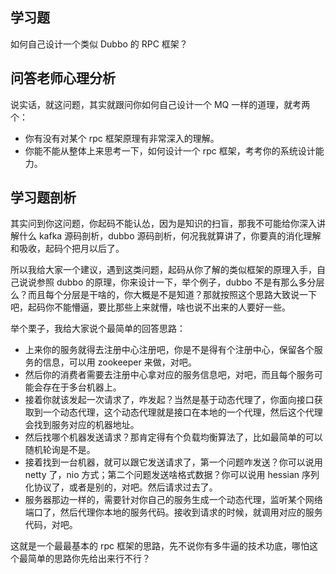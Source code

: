## 学习题

如何自己设计一个类似 Dubbo 的 RPC 框架？

## 问答老师心理分析

说实话，就这问题，其实就跟问你如何自己设计一个 MQ 一样的道理，就考两个：

- 你有没有对某个 rpc 框架原理有非常深入的理解。
- 你能不能从整体上来思考一下，如何设计一个 rpc 框架，考考你的系统设计能力。

## 学习题剖析

其实问到你这问题，你起码不能认怂，因为是知识的扫盲，那我不可能给你深入讲解什么 kafka 源码剖析，dubbo 源码剖析，何况我就算讲了，你要真的消化理解和吸收，起码个把月以后了。

所以我给大家一个建议，遇到这类问题，起码从你了解的类似框架的原理入手，自己说说参照 dubbo 的原理，你来设计一下，举个例子，dubbo 不是有那么多分层么？而且每个分层是干啥的，你大概是不是知道？那就按照这个思路大致说一下吧，起码你不能懵逼，要比那些上来就懵，啥也说不出来的人要好一些。

举个栗子，我给大家说个最简单的回答思路：

- 上来你的服务就得去注册中心注册吧，你是不是得有个注册中心，保留各个服务的信息，可以用 zookeeper 来做，对吧。
- 然后你的消费者需要去注册中心拿对应的服务信息吧，对吧，而且每个服务可能会存在于多台机器上。
- 接着你就该发起一次请求了，咋发起？当然是基于动态代理了，你面向接口获取到一个动态代理，这个动态代理就是接口在本地的一个代理，然后这个代理会找到服务对应的机器地址。
- 然后找哪个机器发送请求？那肯定得有个负载均衡算法了，比如最简单的可以随机轮询是不是。
- 接着找到一台机器，就可以跟它发送请求了，第一个问题咋发送？你可以说用 netty 了，nio 方式；第二个问题发送啥格式数据？你可以说用 hessian 序列化协议了，或者是别的，对吧。然后请求过去了。
- 服务器那边一样的，需要针对你自己的服务生成一个动态代理，监听某个网络端口了，然后代理你本地的服务代码。接收到请求的时候，就调用对应的服务代码，对吧。

这就是一个最最基本的 rpc 框架的思路，先不说你有多牛逼的技术功底，哪怕这个最简单的思路你先给出来行不行？
